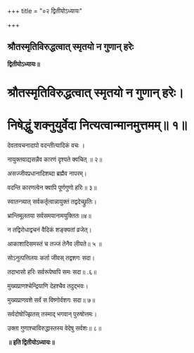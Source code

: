 +++
title = "०२ द्वितीयोऽध्यायः"

+++


## श्रौतस्मृतिविरुद्धत्वात्‌ स्मृतयो न गुणान् हरेः

**द्वितीयोऽध्यायः॥**

# श्रौतस्मृतिविरुद्धत्वात्‌ स्मृतयो न गुणान् हरेः।

# निषेद्धुं शक्नुयुर्वेदा नित्यत्वान्मानमुत्तमम्‌॥ १॥

देवतावचनादापो वदन्तीत्यादिकं वचः ।

नायुक्तवाद्यसन्नैव कारणं दृश्यते क्वचित् ॥ २॥

असज्जीवप्रधानादिशब्दा ब्रह्मैव नापरम्‌।

वदन्ति कारणत्वेन क्वापि पूर्णगुणो हरिः॥ ३॥

स्वातन्त्र्यात् सर्वकर्तृत्वान्नायुक्तं तद्वदेच्छ्रुतिः।

भ्रान्तिमूलतया सर्वसमयानामयुक्तितः॥४॥

न तद्विरोधाद्वचनं वैदिकं शङ्क्यतां व्रजेत्‌।

आकाशादिसमस्तं च तज्जं तेनैव लीयते॥ ५ ॥

सोऽनुत्पत्तिलयः कर्ता जीवस् तद्वशगः सदा।

तदाभासो हरिः सर्वरूपेष्वपि समः सदा॥ .६॥

मुख्यप्राणश्चेन्द्रियाणि देहश्चैव तदुद्भवः।

मुख्यप्राणवशे सर्वं स विष्णोर्वशगः सदा॥ ७॥

सर्वदोषोज्झितस् तस्माद्‌ भगवान्‌ पुरुषोत्तमः।

उक्ता गुणाश्चाविरुद्धास्तस्य वेदेषु सर्वशः॥ ८॥

**॥ इति द्वितीयोऽध्यायः॥**

  

